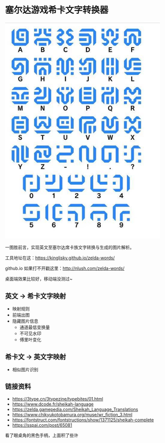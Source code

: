 # 塞尔达游戏希卡文字转换器

![字典](./map.jpeg)

一图胜前言，实现英文至塞尔达席卡族文字转换与生成的图片解析。

工具地址在这：https://kinglisky.github.io/zelda-words/

github.io 如果打不开戳这里：http://nlush.com/zelda-words/

桌面端效果比较好，移动端没测过~
## 英文 -> 希卡文字映射
- 映射规则
- 前端出图
- 隐藏图片信息
    - 通道最低变换量
    - 不可见水印
    - 傅里叶变化
## 希卡文 -> 英文字映射

- 相似图片识别

## 链接资料
- https://3type.cn/3typezine/typebites/01.html
- https://www.dcode.fr/sheikah-language
- https://zelda.gamepedia.com/Sheikah_Language_Translations
- https://www.chikyukotobamura.org/muse/wr_fiction_3.html
- https://fontstruct.com/fontstructions/show/1371125/sheikah-complete
- https://sspai.com/post/65081

看了眼桌角的黑色手柄，上面积了些许